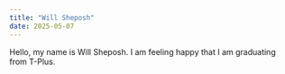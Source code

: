 ```yaml
---
title: "Will Sheposh"
date: 2025-05-07
---
```

Hello, my name is Will Sheposh. I am feeling happy that I am graduating from T-Plus.
